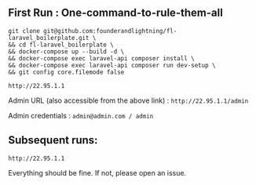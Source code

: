 ## First Run : One-command-to-rule-them-all
```
git clone git@github.com:founderandlightning/fl-laravel_boilerplate.git \
&& cd fl-laravel_boilerplate \
&& docker-compose up --build -d \
&& docker-compose exec laravel-api composer install \
&& docker-compose exec laravel-api composer run dev-setup \
&& git config core.filemode false 
```

```
http://22.95.1.1
```

Admin URL (also accessible from the above link) : `http://22.95.1.1/admin`

Admin credentials : `admin@admin.com / admin`

## Subsequent runs:
```
http://22.95.1.1
```

Everything should be fine. If not, please open an issue.


